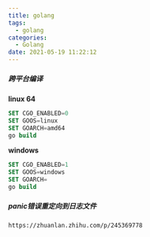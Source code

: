 ```yaml
---
title: golang
tags:
  - golang
categories:
  - Golang
date: 2021-05-19 11:22:12
---
```


##### ***跨平台编译***

**linux 64**

```sql
SET CGO_ENABLED=0
SET GOOS=linux
SET GOARCH=amd64
go build 
```

**windows**

```sql
SET CGO_ENABLED=1
SET GOOS=windows
SET GOARCH=
go build    
```

##### panic错误重定向到日志文件

`https://zhuanlan.zhihu.com/p/245369778`

